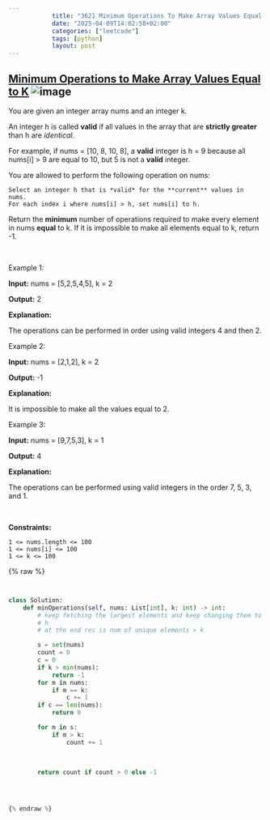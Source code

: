 ```yaml
---
            title: "3621 Minimum Operations To Make Array Values Equal To K"
            date: "2025-04-09T14:02:58+02:00"
            categories: ["leetcode"]
            tags: [python]
            layout: post
---
```

            
## [Minimum Operations to Make Array Values Equal to K](https://leetcode.com/problems/minimum-operations-to-make-array-values-equal-to-k) ![image](https://img.shields.io/badge/Difficulty-Easy-brightgreen)

You are given an integer array nums and an integer k.

An integer h is called **valid** if all values in the array that are **strictly greater** than h are *identical*.

For example, if nums = [10, 8, 10, 8], a **valid** integer is h = 9 because all nums[i] > 9 are equal to 10, but 5 is not a **valid** integer.

You are allowed to perform the following operation on nums:

	Select an integer h that is *valid* for the **current** values in nums.
	For each index i where nums[i] > h, set nums[i] to h.

Return the **minimum** number of operations required to make every element in nums **equal** to k. If it is impossible to make all elements equal to k, return -1.

 

Example 1:

**Input:** nums = [5,2,5,4,5], k = 2

**Output:** 2

**Explanation:**

The operations can be performed in order using valid integers 4 and then 2.

Example 2:

**Input:** nums = [2,1,2], k = 2

**Output:** -1

**Explanation:**

It is impossible to make all the values equal to 2.

Example 3:

**Input:** nums = [9,7,5,3], k = 1

**Output:** 4

**Explanation:**

The operations can be performed using valid integers in the order 7, 5, 3, and 1.

 

**Constraints:**

	1 <= nums.length <= 100 
	1 <= nums[i] <= 100
	1 <= k <= 100

{% raw %}


```python


class Solution:
    def minOperations(self, nums: List[int], k: int) -> int:
        # keep fetching the largest elements and keep changing them to 
        # h
        # at the end res is num of unique elements > k

        s = set(nums)
        count = 0
        c = 0
        if k > min(nums):
            return -1
        for m in nums:
            if m == k:
                c += 1
        if c == len(nums):
            return 0

        for m in s:
            if m > k:
                count += 1
            
            
       
        return count if count > 0 else -1

        


{% endraw %}
